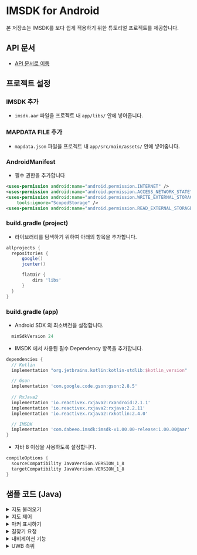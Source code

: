 # IMSDK for Android

본 저장소는 IMSDK를 보다 쉽게 적용하기 위한 튜토리얼 프로젝트를 제공합니다.

## API 문서
- [API 문서로 이동](https://docs.google.com/document/d/1xoOEj1Cjr3eBWwXsoTtHBMRSzQoz5-dYL15Je1l7VMY/edit?usp=sharing)

## 프로젝트 설정

### IMSDK 추가
- ``` imsdk.aar ``` 파일을 프로젝트 내 ``` app/libs/ ``` 안에 넣어줍니다.

### MAPDATA FILE 추가
- ``` mapdata.json ``` 파일을 프로젝트 내 ``` app/src/main/assets/ ``` 안에 넣어줍니다.

### AndroidManifest
- 필수 권한을 추가합니다

```xml
<uses-permission android:name="android.permission.INTERNET" />
<uses-permission android:name="android.permission.ACCESS_NETWORK_STATE" />
<uses-permission android:name="android.permission.WRITE_EXTERNAL_STORAGE"
    tools:ignore="ScopedStorage" />
<uses-permission android:name="android.permission.READ_EXTERNAL_STORAGE" />
```

### build.gradle (project)
- 라이브러리를 탐색하기 위하여 아래의 항목을 추가합니다.

```gradle
allprojects {
  repositories {
      google()
      jcenter()

      flatDir {
          dirs 'libs'
      }
  }
}
```


### build.gradle (app)

- Android SDK 의 최소버전을 설정합니다.

```gradle
  minSdkVersion 24
```
- IMSDK 에서 사용된 필수 Dependency 항목을 추가합니다.

```gradle
dependencies {
  // Kotlin
  implementation "org.jetbrains.kotlin:kotlin-stdlib:$kotlin_version"

  // Gson
  implementation 'com.google.code.gson:gson:2.8.5'
  
  // RxJava2
  implementation 'io.reactivex.rxjava2:rxandroid:2.1.1'
  implementation 'io.reactivex.rxjava2:rxjava:2.2.11'
  implementation 'io.reactivex.rxjava2:rxkotlin:2.4.0'

  // IMSDK
  implementation 'com.dabeeo.imsdk:imsdk-v1.00.00-release:1.00.00@aar'
}
```
- 자바 8 이상을 사용하도록 설정합니다.

```gradle
compileOptions {
  sourceCompatibility JavaVersion.VERSION_1_8
  targetCompatibility JavaVersion.VERSION_1_8
}
```

## 샘플 코드 (Java)
<details>
<summary>지도 불러오기</summary>

### 앱 내에 지도뷰 설정 및 지도데이터가 담긴 JSON 파일로 지도를 불러오는 방법을 설명합니다.

> Layout에 MapView 를 추가합니다.

```xml
<com.dabeeo.imsdk.map.MapView
    android:id="@+id/mapView"
    android:layout_width="match_parent"
    android:layout_height="match_parent"
    app:frameRate="60.0"
    app:renderMode="RENDER_WHEN_DIRTY" />
```
> Callback 을 생성합니다.

```java
private final MapCallback mapCallback = new MapCallback() {
    @Override
    public void onSuccess(List<FloorInfo> list) {
        // 지도 불러오기에 성공하였을 때 호출됩니다.
        // 지도에 포함된 층 데이터가 전달됩니다.
    }

    @Override
    public void onError(Exception e) {
        // 지도 불러오기에 실패하였을 때 호출됩니다.
    }

    @Override
    public void changeFloor(int floor) {
        // 지도의 층이 변경되었을 때 호출됩니다.
        // 변경된 층의 floorLevel 값이 전달됩니다.
    }

    @Override
    public void onClick(double x, double y, Poi poi) {
        // 지도내에서 Poi 클릭 시 호출됩니다.
        // 좌표와 Poi 데이터가 전달됩니다.
    }

    @Override
    public void onLongClick(double x, double y, Poi poi) {
        // 지도내에서 롱클릭 시 호출됩니다.
        // 좌표와 Poi 데이터가 전달됩니다.
    }
};
```

> JSON 파일로 지도를 로드합니다.

```java
mapView.syncMapDataByJson("mapdata.json", mapCallback);
```

</details>

<details>
<summary>지도 제어</summary>

### 지도 내 기능을 제어하는 방법을 설명합니다.

> 지도 확대/축소

```java
// 지도를 한 단계 확대합니다.
mapView.zoomIn();
// 지도를 한 단계 축소합니다.
mapView.zoomOut();
```

> 지도 내 Poi 데이터 가져오기

```java
// 지도 내 모든 Poi 객체를 가져옵니다.
mapView.getPois();
// 지도 내 모든 이동수단 타입을 지닌 Poi 객체를 가져옵니다.
mapView.getTransportationPos();
```

> 지도 이동/회전

```java
// 지정된 좌표로 지도중심점을 이동시킵니다.
mapView.moveToPosition(x, y);
// 지정된 각도만큼 지도를 회전시킵니다.
mapView.rotateToAngle(angle);
```

> 층 변경하기

```java
// 지도의 층을 변경합니다.
// floorLevel 값은 FloorInfo, Poi 데이터에 포함되어 있습니다. 
mapView.setFloor(floorLevel);
```

> 지도 모드 변경

```java
// 지도를 2D/3D 모드로 전환합니다.
// true : 2D 모드
// false : 3D 모드
mapView.changeCamera(true);
```

</details>

<details>
<summary>마커 표시하기</summary>

### 지도 내에 다양한 마커를 추가/삭제하는 방법을 설명합니다.

> 미리 정의된 마커

```java
// 지도상의 좌표 (x, y) 와 층을 지정하여 미리 정의된 마커를 표시합니다.

// 시작위치를 나타내는 마커
mapView.drawStartMarker(x, y, floorLevel);
// 도착위치를 나타내는 마커
mapView.drawEndMarker(x, y, floorLevel);
// 현재위치를 나타내는 마커
mapView.drawNavigationMarker(x, y, floorLevel);
```

> 사용자 정의 마커

```java
// 리소스를 이용하여 지도에 사용자 정의 마커를 추가합니다.
mapView.addMarker(R.drawable.marker, x, y, floorLevel);
mapView.drawMarker();
```

> 마커 제거

```java
// 지도상에 있는 모든 마커를 제거합니다.
mapView.removeMarker();
```
</details>

<details>
<summary>길찾기 요청</summary>

### 출/도착지 및 경유지를 설정하여 길찾기를 요청합니다.

> Callback 을 생성합니다.

```java
private final NavigationListener navigationListener = new NavigationListener() {
    @Override
    public void onPathResult(PathResult pathResult) {
        // 길찾기 요청이 완료되었을 때 호출됩니다.
        // 탐색된 Path 데이터가 전달됩니다.
    }

    @Override
    public void onStart() {
        // 내비게이션이 시작될 때 호출됩니다.
    }

    @Override
    public void onFinish() {
        // 내비게이션이 완료되었을 때 호출됩니다.
    }

    @Override
    public void onCancel() {
        // 내비게이션을 취소하였을 때 호출됩니다.
    }

    @Override
    public void onUpdate(Route route,  Path path,  NodeData nodeData,  Vector3 vector3) {
        // 내비게이션이 진행되고 있을 때 매번 호출됩니다.
        // 현재 진행중인 Path 데이터가 전달됩니다.
    }

    @Override
    public void onRescan() {
        // 내비게이션이 진행 중 재탐색이 되었을 때 호출됩니다.
    }

    @Override
    public void onError(IMError error) {
        // 길찾기 요청을 실패하였을 때 호출됩니다.
        // 에러메시지가 전달됩니다.
    }
};
```

> 시작위치와 도착위치 및 이동수단을 지정하여 길찾기를 요청합니다.

```java
// 출발 위치와 해당 층을 설정합니다.
Vector3 startPosition = new Vector3(x, y, z);
Location startLocation = new Location(startPosition, floorLevel, "시작 위치");

// 도착 위치와 해당 층을 설정합니다.
Vector3 endPosition = new Vector3(x, y, z);
Location endLocation = new Location(endPosition, floorLevel, "도착 위치");

// 경유 위치 목륵을 생성합니다.
List<Location> waypoins = new ArrayList<>();
// 경유지가 존재한다면 추가시키고 없으면 빈 데이터로 설정합니다.

PathRequest pathRequest = new PathRequest(startLocation, endLocation, waypoints, TransType.ALL);
mapView.findPath(pathRequest, navigationListener);
```

</details>

<details>
<summary>내비게이션 기능</summary>
    
### 길찾기 이후 내비게이션 기능을 제어하는 방법을 설명합니다.
    
> 모의보행
    
```java
// 모의보행을 시작합니다.
mapView.startNavigationPreview();
// 모의보행을 종료합니다.
mapView.cancelNavigationPreview();
```

> 내비게이션

```java
// 내비게이션을 시작합니다.
mapView.startNavigation();
// 내비게이션을 종료합니다.
mapView.cancelNavigation();
```
</details>

<details>
<summary>UWB 측위</summary>
    
### UWB로부터 측위데이터를 받아 지도에 표시하는 방법을 설명합니다.
    
> 위치 초기화
    
```java
// 위치 데이터를 초기화합니다.
private final LocationCallback locationCallback = new LocationCallback() {
        @Override
        public void onError(Exception e) {

        }

        @Override
        public void onChangeFloor(int floor) {

        }

        @Override
        public void initLocation(double x, double y, double angle, int floor) {

        }

        @Override
        public void onLocation(double x, double y, double angle, int floor) {

        }

        @Override
        public void onLocationStatus(LocationStatus locationStatus) {

        }
    };

LocationSourceUwb locationSourceUwb = new LocationSourceUwb();
mapView.initPosition(locationSourceUwb, locationCallback);


> 위치 트래킹

```java
// 위치 트래킹을 시작합니다.
if (locationSourceUwb != null) {
    locationSourceUwb.pushLocationData(x, y, 0.0, currentFloor);
}
```
</details>

